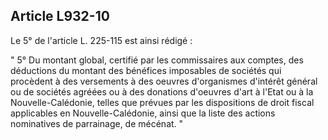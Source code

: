 Article L932-10
----
Le 5° de l'article L. 225-115 est ainsi rédigé :

" 5° Du montant global, certifié par les commissaires aux comptes, des
déductions du montant des bénéfices imposables de sociétés qui procèdent à des
versements à des oeuvres d'organismes d'intérêt général ou de sociétés agréées
ou à des donations d'oeuvres d'art à l'Etat ou à la Nouvelle-Calédonie, telles
que prévues par les dispositions de droit fiscal applicables en
Nouvelle-Calédonie, ainsi que la liste des actions nominatives de parrainage, de
mécénat. "
